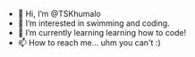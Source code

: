 - 👋 Hi, I’m @TSKhumalo
- 👀 I’m interested in swimming and coding. 
- 🌱 I’m currently learning learning how to code!
- 📫 How to reach me... uhm you can't :)

<!---
TSKhumalo/TSKhumalo is a ✨ special ✨ repository because its `README.md` (this file) appears on your GitHub profile.
You can click the Preview link to take a look at your changes.
--->
